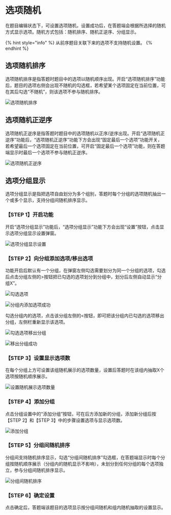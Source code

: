 # 选项随机

在题目编辑状态下，可设置选项随机，设置成功后，在答题端会根据所选择的随机方式显示选项。随机方式包括：随机排序、随机正逆序、分组显示。

{% hint style="info" %}
从前序题目关联下来的选项不支持随机设置。
{% endhint %}

## 选项随机排序

选项随机排序是指答题时题目中的选项以随机顺序出现。开启“选项随机排序”功能后，题目的选项右侧会出现不随机的勾选框，若希望某个选项固定在当前位置，可在其后勾选“不随机”，则该选项不参与随机排序。

![&#x9009;&#x9879;&#x968F;&#x673A;&#x6392;&#x5E8F;](../../../.gitbook/assets/image%20%28104%29.png)

## 选项随机正逆序

选项随机正逆序是指答题时题目中的选项随机以正序/逆序出现。开启“选项随机正逆序”功能后，“选项随机正逆序”功能下方会出现“固定最后一个选项”功能开关，若希望最后一个选项固定在当前位置，可开启“固定最后一个选项”功能，则在答题端显示时最后一个选项不参与随机正逆序。

![&#x9009;&#x9879;&#x968F;&#x673A;&#x6B63;&#x9006;&#x5E8F;](../../../.gitbook/assets/image%20%28306%29.png)

## 选项分组显示

选项分组显示是指把选项自由划分为多个组别，答题时每个分组的选项随机抽出一个或多个显示，支持分组间随机排序显示。

### 【STEP 1】开启功能

开启“选项分组显示”功能后，“选项分组显示”功能下方会出现“设置”按钮，点击显示选项分组显示设置弹窗。

![&#x9009;&#x9879;&#x5206;&#x7EC4;&#x663E;&#x793A;&#x8BBE;&#x7F6E;](../../../.gitbook/assets/image%20%28289%29.png)

### 【STEP 2】向分组添加选项/移出选项

功能开启后默认有一个分组，在弹窗左侧勾选需要划分为同一个分组的选项，勾选后点击分组左侧的&gt;按钮把已勾选的选项划分到分组中，划分后左侧自动显示“分组X”。

![&#x52FE;&#x9009;&#x9009;&#x9879;](../../../.gitbook/assets/image%20%2865%29.png)

![&#x5206;&#x7EC4;&#x5185;&#x6DFB;&#x52A0;&#x9009;&#x9879;&#x6210;&#x529F;](../../../.gitbook/assets/image%20%28190%29.png)

勾选分组内的选项，点击该分组左侧的&lt;按钮，即可把该分组内已勾选的选项移出分组，左侧栏重新显示该选项。

![&#x52FE;&#x9009;&#x9009;&#x9879;&#x79FB;&#x51FA;&#x5206;&#x7EC4;](../../../.gitbook/assets/image%20%28165%29.png)

![&#x79FB;&#x51FA;&#x5206;&#x7EC4;&#x6210;&#x529F;](../../../.gitbook/assets/image%20%28175%29.png)

### 【STEP 3】设置显示选项数

在每个分组上方可设置该组随机展示的选项数量，设置后答题时在该组内抽取X个选项按随机顺序展示。

![&#x8BBE;&#x7F6E;&#x968F;&#x673A;&#x5C55;&#x793A;&#x9009;&#x9879;&#x6570;&#x91CF;](../../../.gitbook/assets/image%20%28223%29.png)

### 【STEP 4】添加分组

点击分组设置中的“添加分组”按钮，可在后方添加新的分组，添加新分组后按【STEP 2】和【STEP 3】中的步骤设置选项与显示选项数。

![&#x6DFB;&#x52A0;&#x5206;&#x7EC4;](../../../.gitbook/assets/image%20%28143%29.png)

### 【STEP 5】分组间随机排序

分组间支持随机排序显示，勾选“分组间随机排序”勾选框，在答题端显示时每个分组按随机顺序展示（分组内的随机显示不影响），未划分到任何分组的每个选项独立，参与分组间随机排序显示。

![&#x5206;&#x7EC4;&#x95F4;&#x968F;&#x673A;&#x6392;&#x5E8F;](../../../.gitbook/assets/image%20%28114%29.png)

### 【STEP 6】确定设置

点击确定后，答题端该题目的选项显示按分组间随机和组内随机抽取的设置显示。

### 













